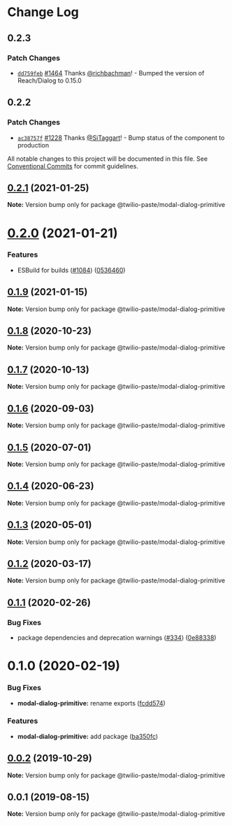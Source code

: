 # Change Log

## 0.2.3

### Patch Changes

- [`dd759feb`](https://github.com/twilio-labs/paste/commit/dd759febfa25e5d6823f280a1896635be2ba6376) [#1464](https://github.com/twilio-labs/paste/pull/1464) Thanks [@richbachman](https://github.com/richbachman)! - Bumped the version of Reach/Dialog to 0.15.0

## 0.2.2

### Patch Changes

- [`ac38757f`](https://github.com/twilio-labs/paste/commit/ac38757f0e426531862d5c562a2f2300cfa30592) [#1228](https://github.com/twilio-labs/paste/pull/1228) Thanks [@SiTaggart](https://github.com/SiTaggart)! - Bump status of the component to production

All notable changes to this project will be documented in this file.
See [Conventional Commits](https://conventionalcommits.org) for commit guidelines.

## [0.2.1](https://github.com/twilio-labs/paste/compare/@twilio-paste/modal-dialog-primitive@0.2.0...@twilio-paste/modal-dialog-primitive@0.2.1) (2021-01-25)

**Note:** Version bump only for package @twilio-paste/modal-dialog-primitive

# [0.2.0](https://github.com/twilio-labs/paste/compare/@twilio-paste/modal-dialog-primitive@0.1.9...@twilio-paste/modal-dialog-primitive@0.2.0) (2021-01-21)

### Features

- ESBuild for builds ([#1084](https://github.com/twilio-labs/paste/issues/1084)) ([0536460](https://github.com/twilio-labs/paste/commit/053646011508be10477d5b732269cdb0419235d7))

## [0.1.9](https://github.com/twilio-labs/paste/compare/@twilio-paste/modal-dialog-primitive@0.1.8...@twilio-paste/modal-dialog-primitive@0.1.9) (2021-01-15)

**Note:** Version bump only for package @twilio-paste/modal-dialog-primitive

## [0.1.8](https://github.com/twilio-labs/paste/compare/@twilio-paste/modal-dialog-primitive@0.1.7...@twilio-paste/modal-dialog-primitive@0.1.8) (2020-10-23)

**Note:** Version bump only for package @twilio-paste/modal-dialog-primitive

## [0.1.7](https://github.com/twilio-labs/paste/compare/@twilio-paste/modal-dialog-primitive@0.1.6...@twilio-paste/modal-dialog-primitive@0.1.7) (2020-10-13)

**Note:** Version bump only for package @twilio-paste/modal-dialog-primitive

## [0.1.6](https://github.com/twilio-labs/paste/compare/@twilio-paste/modal-dialog-primitive@0.1.5...@twilio-paste/modal-dialog-primitive@0.1.6) (2020-09-03)

**Note:** Version bump only for package @twilio-paste/modal-dialog-primitive

## [0.1.5](https://github.com/twilio-labs/paste/compare/@twilio-paste/modal-dialog-primitive@0.1.4...@twilio-paste/modal-dialog-primitive@0.1.5) (2020-07-01)

**Note:** Version bump only for package @twilio-paste/modal-dialog-primitive

## [0.1.4](https://github.com/twilio-labs/paste/compare/@twilio-paste/modal-dialog-primitive@0.1.3...@twilio-paste/modal-dialog-primitive@0.1.4) (2020-06-23)

**Note:** Version bump only for package @twilio-paste/modal-dialog-primitive

## [0.1.3](https://github.com/twilio-labs/paste/compare/@twilio-paste/modal-dialog-primitive@0.1.2...@twilio-paste/modal-dialog-primitive@0.1.3) (2020-05-01)

**Note:** Version bump only for package @twilio-paste/modal-dialog-primitive

## [0.1.2](https://github.com/twilio-labs/paste/compare/@twilio-paste/modal-dialog-primitive@0.1.1...@twilio-paste/modal-dialog-primitive@0.1.2) (2020-03-17)

**Note:** Version bump only for package @twilio-paste/modal-dialog-primitive

## [0.1.1](https://github.com/twilio-labs/paste/compare/@twilio-paste/modal-dialog-primitive@0.1.0...@twilio-paste/modal-dialog-primitive@0.1.1) (2020-02-26)

### Bug Fixes

- package dependencies and deprecation warnings ([#334](https://github.com/twilio-labs/paste/issues/334)) ([0e88338](https://github.com/twilio-labs/paste/commit/0e88338511e6835a79eb0a9cea8d5b3a1cdf0a88))

# 0.1.0 (2020-02-19)

### Bug Fixes

- **modal-dialog-primitive:** rename exports ([fcdd574](https://github.com/twilio-labs/paste/commit/fcdd574a868b398abab9b1cfe0606772ae43123b))

### Features

- **modal-dialog-primitive:** add package ([ba350fc](https://github.com/twilio-labs/paste/commit/ba350fc1541be23f7aa4920e3f618386693a9e13))

## [0.0.2](https://github.com/twilio-labs/paste/compare/@twilio-paste/modal-dialog-primitive@0.0.1...@twilio-paste/modal-dialog-primitive@0.0.2) (2019-10-29)

**Note:** Version bump only for package @twilio-paste/modal-dialog-primitive

## 0.0.1 (2019-08-15)

**Note:** Version bump only for package @twilio-paste/modal-dialog-primitive
